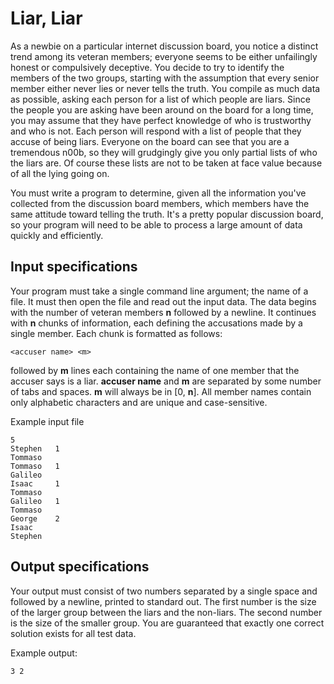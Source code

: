 # Liar, Liar

As a newbie on a particular internet discussion board, you notice a distinct trend among its veteran members; everyone seems to be either unfailingly honest or compulsively deceptive. You decide to try to identify the members of the two groups, starting with the assumption that every senior member either never lies or never tells the truth. You compile as much data as possible, asking each person for a list of which people are liars. Since the people you are asking have been around on the board for a long time, you may assume that they have perfect knowledge of who is trustworthy and who is not. Each person will respond with a list of people that they accuse of being liars. Everyone on the board can see that you are a tremendous n00b, so they will grudgingly give you only partial lists of who the liars are. Of course these lists are not to be taken at face value because of all the lying going on. 

You must write a program to determine, given all the information you've collected from the discussion board members, which members have the same attitude toward telling the truth. It's a pretty popular discussion board, so your program will need to be able to process a large amount of data quickly and efficiently. 

## Input specifications

Your program must take a single command line argument; the name of a file. It must then open the file and read out the input data. The data begins with the number of veteran members **n** followed by a newline. It continues with **n** chunks of information, each defining the accusations made by a single member. Each chunk is formatted as follows:

    
    <accuser name> <m>
    

followed by **m** lines each containing the name of one member that the accuser says is a liar. **accuser name** and **m** are separated by some number of tabs and spaces. **m** will always be in [0, **n**]. All member names contain only alphabetic characters and are unique and case-sensitive. 

Example input file

    5
    Stephen   1
    Tommaso
    Tommaso   1
    Galileo
    Isaac     1
    Tommaso
    Galileo   1
    Tommaso
    George    2
    Isaac
    Stephen

## Output specifications

Your output must consist of two numbers separated by a single space and followed by a newline, printed to standard out. The first number is the size of the larger group between the liars and the non-liars. The second number is the size of the smaller group. You are guaranteed that exactly one correct solution exists for all test data. 

Example output:

    
    3 2
    
